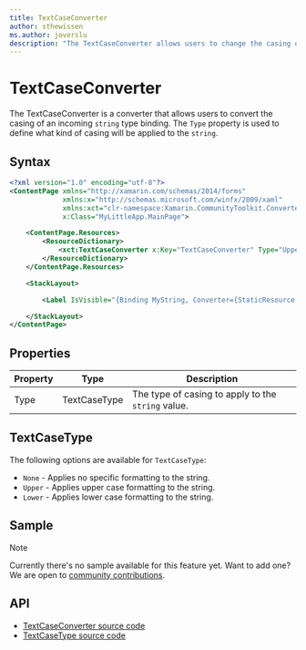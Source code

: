 ```yaml
---
title: TextCaseConverter
author: sthewissen
ms.author: joverslu
description: "The TextCaseConverter allows users to change the casing of a string value."
---
```


# TextCaseConverter
The TextCaseConverter is a converter that allows users to convert the casing of an incoming `string` type binding. The `Type` property is used to define what kind of casing will be applied to the `string`.

## Syntax
```xml
<?xml version="1.0" encoding="utf-8"?>
<ContentPage xmlns="http://xamarin.com/schemas/2014/forms"
             xmlns:x="http://schemas.microsoft.com/winfx/2009/xaml"
             xmlns:xct="clr-namespace:Xamarin.CommunityToolkit.Converters;assembly=Xamarin.CommunityToolkit"
             x:Class="MyLittleApp.MainPage">

    <ContentPage.Resources>
        <ResourceDictionary>
            <xct:TextCaseConverter x:Key="TextCaseConverter" Type="Upper" />
        </ResourceDictionary>
    </ContentPage.Resources>

    <StackLayout>

        <Label IsVisible="{Binding MyString, Converter={StaticResource TextCaseConverter}}" />

    </StackLayout>
</ContentPage>
```

## Properties
|Property  |Type  |Description  |
|---------|---------|---------|
| Type | TextCaseType | The type of casing to apply to the `string` value. |

## TextCaseType
The following options are available for `TextCaseType`:

- `None` - Applies no specific formatting to the string.
- `Upper` - Applies upper case formatting to the string.
- `Lower` - Applies lower case formatting to the string.

## Sample

> [!NOTE]
>  Currently there's no sample available for this feature yet. Want to add one? We are open to [community contributions](https://github.com/xamarin/XamarinCommunityToolkit).

<!-- [TextCaseConverter sample page Source](https://github.com/xamarin/XamarinCommunityToolkit)

You can see this in action in the [Xamarin Community Toolkit Sample App](https://github.com/xamarin/XamarinCommunityToolkit). -->

## API

* [TextCaseConverter source code](https://github.com/xamarin/XamarinCommunityToolkit/blob/main/XamarinCommunityToolkit/Converters/TextCaseConverter.shared.cs)
* [TextCaseType source code](https://github.com/xamarin/XamarinCommunityToolkit/blob/main/XamarinCommunityToolkit/Converters/TextCaseType.shared.cs)